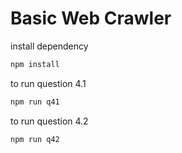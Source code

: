 # Basic Web Crawler
install dependency
```bash 
npm install
```
to run question 4.1
```bash 
npm run q41
```
to run question 4.2
```bash 
npm run q42
```
